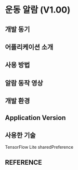 # 운동 알람 (V1.00)

## 개발 동기

## 어플리케이션 소개

## 사용 방법

## 알람 동작 영상

## 개발 환경

## Application Version

## 사용한 기술  
TensorFlow Lite
sharedPreference


## REFERENCE
